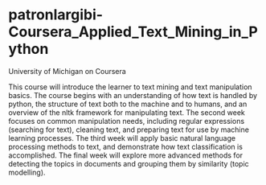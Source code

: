 # patronlargibi-Coursera_Applied_Text_Mining_in_Python

University of Michigan on Coursera

This course will introduce the learner to text mining and text manipulation basics.
The course begins with an understanding of how text is handled by python,
the structure of text both to the machine and to humans,
and an overview of the nltk framework for manipulating text.
The second week focuses on common manipulation needs,
including regular expressions (searching for text), cleaning text, and preparing text for use by machine learning processes.
The third week will apply basic natural language processing methods to text,
and demonstrate how text classification is accomplished.
The final week will explore more advanced methods for detecting the topics in documents and grouping them by similarity (topic modelling).
